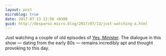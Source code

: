 ```yaml
---
layout: post
microblog: true
date: 2017-07-13 12:56 +0300
guid: http://desparoz.micro.blog/2017/07/13/just-watching-a.html
---
```

Just watching a couple of old episodes of <a href="https://en.wikipedia.org/wiki/Yes_Minister">Yes, Minister</a>. The dialogue in this show — dating from the early 80s — remains incredibly apt and thought provoking to this day.
